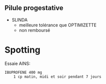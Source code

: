 
## Pilule progestative

- SLINDA 
	- meilleure tolérance que OPTIMIZETTE
	- non remboursé
# Spotting
Essaie AINS:

```
IBUPROFENE 400 mg
	1 cp matin, midi et soir pendant 7 jours
```
